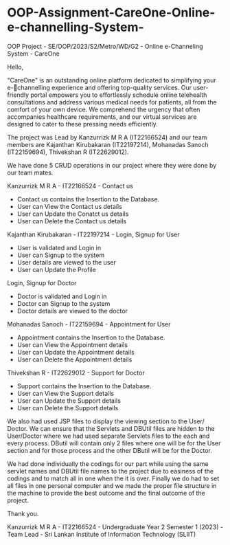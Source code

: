 # OOP-Assignment-CareOne-Online-e-channelling-System-

OOP Project - SE/OOP/2023/S2/Metro/WD/G2 - Online e-Channeling System - CareOne

Hello,

"CareOne" is an outstanding online platform dedicated to simplifying your e-channelling experience and offering top-quality services. Our user-friendly portal empowers you to effortlessly schedule online telehealth consultations and address various medical needs for patients, all from the comfort of your own device. We comprehend the urgency that often accompanies healthcare requirements, and our virtual services are designed to cater to these pressing needs efficiently.

The project was Lead by Kanzurrizk M R A (IT22166524) and our team members are Kajanthan Kirubakaran (IT22197214), Mohanadas Sanoch (IT22159694), Thivekshan R (IT22629012). 

We have done 5 CRUD operations in our project where they were done by our team mates.

Kanzurrizk M R A - IT22166524 -
Contact us 
- Contact us contains the Insertion to the Database.
- User can View the Contact us details
- User can Update the Conatct us details
- User can Delete the Contact us details

Kajanthan Kirubakaran - IT22197214 -
Login, Signup for User
- User is validated and Login in
- User can Signup to the system
- User details are viewed to the user
- User can Update the Profile

Login, Signup for Doctor
- Doctor is validated and Login in
- Doctor can Signup to the system
- Doctor details are viewed to the doctor

Mohanadas Sanoch - IT22159694 -
Appointment for User
- Appointment contains the Insertion to the Database.
- User can View the Appointment details
- User can Update the Appointment details
- User can Delete the Appointment details

Thivekshan R - IT22629012 - 
Support for Doctor
- Support contains the Insertion to the Database.
- User can View the Support details
- User can Update the Support details
- User can Delete the Support details

We also had used JSP files to display the viewing section to the User/ Doctor. We can ensure that the Servlets and DBUtil files are hidden to the User/Doctor where we had used separate Servlets files to the each and every process. DButil will contain only 2 files where one will be for the User section and for those process and the other DButil will be for the Doctor.

We had done individually the codings for our part while using the same servlet names and DBUtil file names to the project due to easiness of the codings and to match all in one when the it is over. Finally we do had to set all files in one personal computer and we made the proper file structure in the machine to provide the best outcome and the final outcome of the project. 

Thank you.

Kanzurrizk M R A - IT22166524 - Undergraduate Year 2 Semester 1 (2023) - Team Lead  - Sri Lankan Institute of Information Technology (SLIIT)





